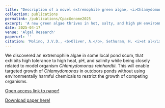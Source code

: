 ```yaml
---
title: "Description of a novel extremophile green algae, <i>Chlamydomonas pacifica</i>, and its potential as a biotechnology host"
collection: publications
permalink: /publications/CpacGenome2025
excerpt: 'A new green algae thrives in hot, salty, and high pH environments, but also grows well in the lab.'
date: 2025-04-17
venue: 'Algal Research'
paperurl: ''
citation: 'Molino, J.V.D., <b>Oliver, A.</b>, Sethuram, H. <i>et al</i>. Description of a novel extremophile green algae, <i>Chlamydomonas pacifica</i>, and its potential as a biotechnology host. <i>Algal Research</i> (2025).'
---
```

We discovered an extremophile algae in some local pond scum, that exhibits high tolerance to high heat, pH, and salinity while being closely related to model organism <i>Chlamydomonas reinhardtii</i>. This will enable targeted growth of <i>Chlamydomonas</i> in outdoors ponds without using environmentally harmful chemicals to restrict the growth of competing organisms.

[Open access link to paper!](https://doi.org/10.1016/j.algal.2025.104034)

[Download paper here!](/files/CpacGenome2025.pdf)